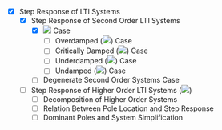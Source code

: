 - [x] Step Response of LTI Systems
  - [x] Step Response of Second Order LTI Systems
    - [x] <img src="https://render.githubusercontent.com/render/math?math=T_0 \neq 0">  Case
      - [ ] Overdamped (<img src="https://render.githubusercontent.com/render/math?math=\xi > 1">) Case
      - [ ] Critically Damped (<img src="https://render.githubusercontent.com/render/math?math=\xi = 1">) Case
      - [ ] Underdamped (<img src="https://render.githubusercontent.com/render/math?math=0 < \xi < 1">) Case
      - [ ] Undamped (<img src="https://render.githubusercontent.com/render/math?math=\xi = 0">) Case
    - [ ] Degenerate Second Order Systems Case
  - [ ] Step Response of Higher Order LTI Systems (<img src="https://render.githubusercontent.com/render/math?math=n > 3">)
    - [ ] Decomposition of Higher Order Systems
    - [ ] Relation Between Pole Location and Step Response
    - [ ] Dominant Poles and System Simplification
